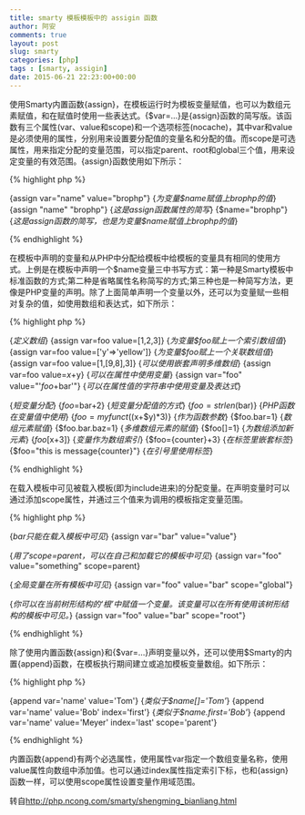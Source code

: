 ```yaml
---
title: smarty 模板模板中的 assigin 函数
author: 阿安
comments: true
layout: post
slug: smarty
categories: [php]
tags : [smarty, assigin]
date: 2015-06-21 22:23:00+00:00
---
```



使用Smarty内置函数{assign}，在模板运行时为模板变量赋值，也可以为数组元素赋值，和在赋值时使用一些表达式。{$var=…}是{assign}函数的简写版。该函数有三个属性(var、value和scope)和一个选项标签(nocache)，其中var和value是必须使用的属性，分别用来设置要分配值的变量名和分配的值。而scope是可选属性，用来指定分配的变量范围，可以指定parent、root和global三个值，用来设定变量的有效范围。{assign}函数使用如下所示：

{% highlight php %}

{assign var="name" value="brophp"}  {*为变量$name赋值上brophp的值*}
{assign "name" "brophp"}            {*这是assign函数属性的简写*}
{$name="brophp"}                    {*这是assign函数的简写，也是为变量$name赋值上brophp的值*}

{% endhighlight %}

在模板中声明的变量和从PHP中分配给模板中给模板的变量具有相同的使用方式。上例是在模板中声明一个$name变量三中书写方式：第一种是Smarty模板中标准函数的方式;第二种是省略属性名称简写的方式;第三种也是一种简写方法，更像是PHP变量的声明。除了上面简单声明一个变量以外，还可以为变量赋一些相对复杂的值，如使用数组和表达式，如下所示：

{% highlight php %}

{*定义数组*}
{assign var=foo value=[1,2,3]}          {*为变量$foo赋上一个索引数组值*}
{assign var=foo value=['y'=>'yellow']}  {*为变量$foo赋上一个关联数组值*}
{assign var=foo value=[1,[9,8],3]}      {*可以使用嵌套声明多维数组*}
{assign var=foo value=$x+$y}            {*可以在属性中使用变量*}
{assign var="foo" value="'$foo+$bar'"}  {*可以在属性值的字符串中使用变量及表达式*}

{*短变量分配*}
{$foo=$bar+2}                       {*短变量分配值的方式*}
{$foo = strlen($bar)}               {*PHP函数在变量值中使用*}
{$foo = myfunct(($x+$y)*3)}         {*作为函数参数*}
{$foo.bar=1}                        {*数组元素赋值*}
{$foo.bar.baz=1}                    {*多维数组元素的赋值*}
{$foo[]=1}                          {*为数组添加新元素*}
{$foo[$x+3]}                        {*变量作为数组索引*}
{$foo={counter}+3}                  {*在标签里嵌套标签*}
{$foo="this is message{counter}"}   {*在引号里使用标签*}

{% endhighlight %}

<!-- more -->

在载入模板中可见被载入模板(即为include进来)的分配变量。在声明变量时可以通过添加scope属性，并通过三个值来为调用的模板指定变量范围。

{% highlight php %}

{*bar只能在载入模板中可见*}
{assign var="bar" value="value"}

{*用了scope=parent，可以在自己和加载它的模板中可见*}
{assign var="foo" value="something" scope=parent}

{*全局变量在所有模板中可见*}
{assign var="foo" value="bar" scope="global"}

{*你可以在当前树形结构的‘根’中赋值一个变量。该变量可以在所有使用该树形结构的模板中可见。*}
{assign var="foo" value="bar" scope="root"}

{% endhighlight %}

除了使用内置函数{assign}和{$var=…}声明变量以外，还可以使用$Smarty的内置{append}函数，在模板执行期间建立或追加模板变量数组。如下所示：

{% highlight php %}

{append var='name' value='Tom'}                 {*类似于$name[]='Tom'*}
{append var='name' value='Bob' index='first'}   {*类似于$name.first='Bob'*}
{append var='name' value='Meyer' index='last' scope='parent'}

{% endhighlight %}

内置函数{append}有两个必选属性，使用属性var指定一个数组变量名称，使用value属性向数组中添加值。也可以通过index属性指定索引下标，也和{assign}函数一样，可以使用scope属性设置变量作用域范围。


转自<a href="http://php.ncong.com/smarty/shengming_bianliang.html" target="_blank">http://php.ncong.com/smarty/shengming_bianliang.html</a>